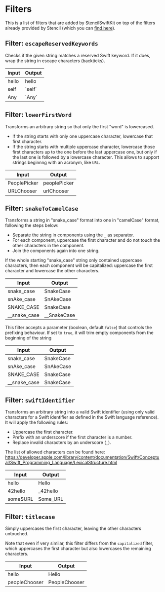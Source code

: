 # Filters

This is a list of filters that are added by StencilSwiftKit on top of the filters already provided by Stencil (which you can [find here](http://stencil.fuller.li/en/latest/builtins.html#built-in-filters)).

## Filter: `escapeReservedKeywords`

Checks if the given string matches a reserved Swift keyword. If it does, wrap the string in escape characters (backticks).

| Input | Output                          |
|-------|---------------------------------|
| hello | hello                           |
| self  | \`self\`                        |
| Any   | \`Any\`                         |

## Filter: `lowerFirstWord`

Transforms an arbitrary string so that only the first "word" is lowercased.

- If the string starts with only one uppercase character, lowercase that first character.
- If the string starts with multiple uppercase character, lowercase those first characters up to the one before the last uppercase one, but only if the last one is followed by a lowercase character. This allows to support strings beginnng with an acronym, like `URL`.

| Input        | Output                   |
|--------------|--------------------------|
| PeoplePicker | peoplePicker             |
| URLChooser   | urlChooser               |

## Filter: `snakeToCamelCase`

Transforms a string in "snake_case" format into one in "camelCase" format, following the steps below:

- Separate the string in components using the `_` as separator.
- For each component, uppercase the first character and do not touch the other characters in the component.
- Join the components again into one string.

If the whole starting "snake_case" string only contained uppercase characters, then each component will be capitalized: uppercase the first character and lowercase the other characters.

| Input        | Output                   |
|--------------|--------------------------|
| snake_case   | SnakeCase                |
| snAke_case   | SnAkeCase                |
| SNAKE_CASE   | SnakeCase                |
| __snake_case | __SnakeCase              |

This filter accepts a parameter (boolean, default `false`) that controls the prefixing behaviour. If set to `true`, it will trim empty components from the beginning of the string

| Input        | Output                   |
|--------------|--------------------------|
| snake_case   | SnakeCase                |
| snAke_case   | SnAkeCase                |
| SNAKE_CASE   | SnakeCase                |
| __snake_case | SnakeCase                |

## Filter: `swiftIdentifier`

Transforms an arbitrary string into a valid Swift identifier (using only valid characters for a Swift identifier as defined in the Swift language reference). It will apply the following rules:

- Uppercase the first character.
- Prefix with an underscore if the first character is a number.
- Replace invalid characters by an underscore (`_`).

The list of allowed characters can be found here:
https://developer.apple.com/library/content/documentation/Swift/Conceptual/Swift_Programming_Language/LexicalStructure.html

| Input    | Output                       |
|----------|------------------------------|
| hello    | Hello                        |
| 42hello  | _42hello                     |
| some$URL | Some_URL                     |

## Filter: `titlecase`

Simply uppercases the first character, leaving the other characters untouched.

Note that even if very similar, this filter differs from the `capitalized` filter, which uppercases the first character but also lowercases the remaining characters.

| Input         | Output                  |
|---------------|-------------------------|
| hello         | Hello                   |
| peopleChooser | PeopleChooser           |
